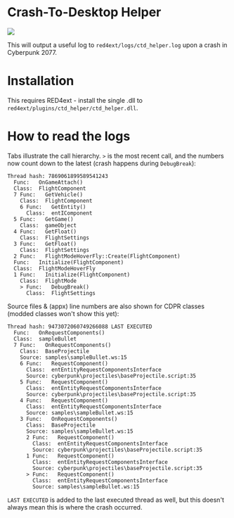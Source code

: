 # Crash-To-Desktop Helper

![](https://byob.yarr.is/olkb/reform_ortho_firmware/cp_version)

This will output a useful log to `red4ext/logs/ctd_helper.log` upon a crash in Cyberpunk 2077.

# Installation

This requires RED4ext - install the single .dll to `red4ext/plugins/ctd_helper/ctd_helper.dll`.

# How to read the logs

Tabs illustrate the call hierarchy. `>` is the most recent call, and the numbers now count down to the latest (crash happens during `DebugBreak`):

```Log
Thread hash: 7869061899589541243
  Func:   OnGameAttach()
  Class:  FlightComponent
  7 Func:   GetVehicle()
    Class:  FlightComponent
    6 Func:   GetEntity()
      Class:  entIComponent
  5 Func:   GetGame()
    Class:  gameObject
  4 Func:   GetFloat()
    Class:  FlightSettings
  3 Func:   GetFloat()
    Class:  FlightSettings
  2 Func:   FlightModeHoverFly::Create(FlightComponent)
  Func:   Initialize(FlightComponent)
  Class:  FlightModeHoverFly
  1 Func:   Initialize(FlightComponent)
    Class:  FlightMode
    > Func:   DebugBreak()
      Class:  FlightSettings
```

Source files & (appx) line numbers are also shown for CDPR classes (modded classes won't show this yet):

```Log
Thread hash: 9473072060749266088 LAST EXECUTED
  Func:   OnRequestComponents()
  Class:  sampleBullet
  7 Func:   OnRequestComponents()
    Class:  BaseProjectile
    Source: samples\sampleBullet.ws:15
    6 Func:   RequestComponent()
      Class:  entEntityRequestComponentsInterface
      Source: cyberpunk\projectiles\baseProjectile.script:35
    5 Func:   RequestComponent()
      Class:  entEntityRequestComponentsInterface
      Source: cyberpunk\projectiles\baseProjectile.script:35
    4 Func:   RequestComponent()
      Class:  entEntityRequestComponentsInterface
      Source: samples\sampleBullet.ws:15
    3 Func:   OnRequestComponents()
      Class:  BaseProjectile
      Source: samples\sampleBullet.ws:15
      2 Func:   RequestComponent()
        Class:  entEntityRequestComponentsInterface
        Source: cyberpunk\projectiles\baseProjectile.script:35
      1 Func:   RequestComponent()
        Class:  entEntityRequestComponentsInterface
        Source: cyberpunk\projectiles\baseProjectile.script:35
      > Func:   RequestComponent()
        Class:  entEntityRequestComponentsInterface
        Source: samples\sampleBullet.ws:15
```

`LAST EXECUTED` is added to the last executed thread as well, but this doesn't always mean this is where the crash occurred.
